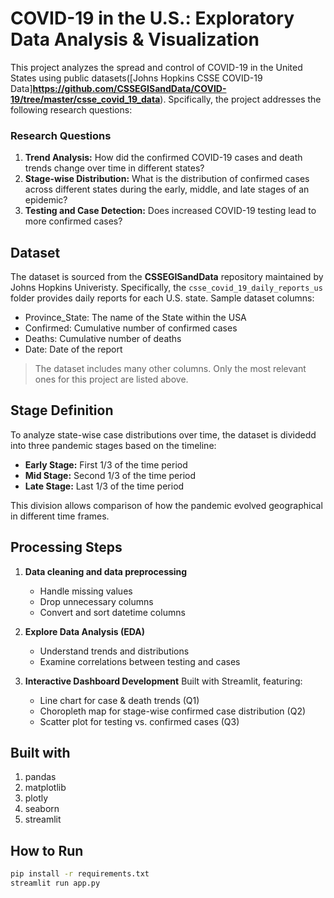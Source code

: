 # COVID-19 in the U.S.: Exploratory Data Analysis & Visualization

This project analyzes the spread and control of COVID-19 in the United States using public datasets([Johns Hopkins CSSE COVID-19 Data]**https://github.com/CSSEGISandData/COVID-19/tree/master/csse_covid_19_data**). Spcifically, the project addresses the following research questions:


### Research Questions
1. **Trend Analysis:** How did the confirmed COVID-19 cases and death trends change over time in different states?
2. **Stage-wise Distribution:** What is the distribution of confirmed cases across different states during the early, middle, and late stages of an epidemic? 
3. **Testing and Case Detection:** Does increased COVID-19 testing lead to more confirmed cases?


## Dataset

The dataset is sourced from the **CSSEGISandData** repository maintained by Johns Hopkins Univeristy. Specifically, the `csse_covid_19_daily_reports_us` folder provides daily reports for each U.S. state. Sample dataset columns:
- Province_State: The name of the State within the USA
- Confirmed: Cumulative number of confirmed cases
- Deaths: Cumulative number of deaths
- Date: Date of the report

> The dataset includes many other columns. Only the most relevant ones for this project are listed above.


## Stage Definition

To analyze state-wise case distributions over time, the dataset is dividedd into three pandemic stages based on the timeline:

- **Early Stage:** First 1/3 of the time period
- **Mid Stage:** Second 1/3 of the time period
- **Late Stage:** Last 1/3 of the time period

This division allows comparison of how the pandemic evolved geographical in different time frames.



## Processing Steps

1. **Data cleaning and data preprocessing**
    - Handle missing values
    - Drop unnecessary columns
    - Convert and sort datetime columns

2. **Explore Data Analysis (EDA)**
    - Understand trends and distributions
    - Examine correlations between testing and cases

3. **Interactive Dashboard Development**
    Built with Streamlit, featuring:
    - Line chart for case & death trends (Q1)
    - Choropleth map for stage-wise confirmed case distribution (Q2)
    - Scatter plot for testing vs. confirmed cases (Q3)


## Built with
1. pandas
2. matplotlib
3. plotly
4. seaborn
5. streamlit


## How to Run
```bash
pip install -r requirements.txt
streamlit run app.py